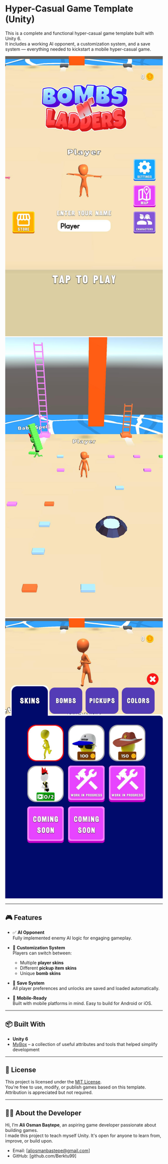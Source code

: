 # Hyper-Casual Game Template (Unity)

This is a complete and functional hyper-casual game template built with Unity 6.  
It includes a working AI opponent, a customization system, and a save system — everything needed to kickstart a mobile hyper-casual game.

![screenshot1](Recordings/ss1.png)
![screenshot1](Recordings/ss2.png)
![screenshot1](Recordings/ss3.png)

---

## 🎮 Features

- ✅ **AI Opponent**  
  Fully implemented enemy AI logic for engaging gameplay.

- 🎨 **Customization System**  
  Players can switch between:

  - Multiple **player skins**
  - Different **pickup item skins**
  - Unique **bomb skins**

- 💾 **Save System**  
  All player preferences and unlocks are saved and loaded automatically.

- 📱 **Mobile-Ready**  
  Built with mobile platforms in mind. Easy to build for Android or iOS.

---

## 📦 Built With

- **Unity 6**
- [MyBox](https://github.com/Deadcows/MyBox) – a collection of useful attributes and tools that helped simplify development

---

## 📜 License

This project is licensed under the [MIT License](LICENSE).  
You're free to use, modify, or publish games based on this template. Attribution is appreciated but not required.

---

## 🙋‍♂️ About the Developer

Hi, I’m **Ali Osman Baştepe**, an aspiring game developer passionate about building games.  
I made this project to teach myself Unity. It's open for anyone to learn from, improve, or build upon.

- Email: [aliosmanbastepe@gmail.com]
- GitHub: [github.com/Berktu99]
